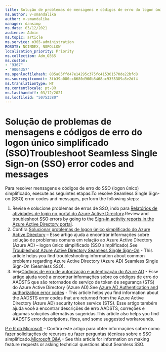 ```yaml
---
title: Solução de problemas de mensagens e códigos de erro do logon único simplificado (SSO)
ms.author: v-smandalika
author: v-smandalika
manager: dansimp
ms.date: 03/12/2021
audience: Admin
ms.topic: article
ms.service: o365-administration
ROBOTS: NOINDEX, NOFOLLOW
localization_priority: Priority
ms.collection: Adm_O365
ms.custom:
- "9367"
- "9004357"
ms.openlocfilehash: 805a85ffd47e14295c375fc415301570de22bfd8
ms.sourcegitcommit: 3fb39a080cc8680d960b8468ac9355389a3e2df4
ms.translationtype: HT
ms.contentlocale: pt-BR
ms.lasthandoff: 03/12/2021
ms.locfileid: "50753380"
---
```

# <a name="troubleshoot-seamless-single-sign-on-sso-error-codes-and-messages"></a><span data-ttu-id="8d3ad-102">Solução de problemas de mensagens e códigos de erro do logon único simplificado (SSO)</span><span class="sxs-lookup"><span data-stu-id="8d3ad-102">Troubleshoot Seamless Single Sign-on (SSO) error codes and messages</span></span>

<span data-ttu-id="8d3ad-103">Para resolver mensagens e códigos de erro do SSO (logon único) simplificado, execute as seguintes etapas:</span><span class="sxs-lookup"><span data-stu-id="8d3ad-103">To resolve Seamless Single Sign-on (SSO) error codes and messages, perform the following steps:</span></span>

1. <span data-ttu-id="8d3ad-104">Revise e solucione problemas de erros de SSO, indo para [Relatórios de atividades de login no portal do Azure Active Directory](https://docs.microsoft.com/azure/active-directory/reports-monitoring/concept-sign-ins).</span><span class="sxs-lookup"><span data-stu-id="8d3ad-104">Review and troubleshoot SSO errors by going to the [Sign-in activity reports in the Azure Active Directory portal](https://docs.microsoft.com/azure/active-directory/reports-monitoring/concept-sign-ins).</span></span>
2. <span data-ttu-id="8d3ad-105">Confira [Solucionar problemas de logon único simplificado do Azure Active Directory](https://docs.microsoft.com/azure/active-directory/hybrid/tshoot-connect-sso#sign-in-failure-reasons-in-the-azure-active-directory-admin-center-needs-a-premium-license) – Esse artigo ajuda a encontrar informações sobre solução de problemas comuns em relação ao Azure Active Directory (Azure AD) – logon único simplificado (SSO simplificado).</span><span class="sxs-lookup"><span data-stu-id="8d3ad-105">See [Troubleshoot Azure Active Directory Seamless Single Sign-On](https://docs.microsoft.com/azure/active-directory/hybrid/tshoot-connect-sso#sign-in-failure-reasons-in-the-azure-active-directory-admin-center-needs-a-premium-license) - This article helps you find troubleshooting information about common problems regarding Azure Active Directory (Azure AD) Seamless Single Sign-On (Seamless SSO).</span></span>
3. <span data-ttu-id="8d3ad-106">Veja[Códigos de erro de autorização e autenticação do Azure AD](https://docs.microsoft.com/azure/active-directory/develop/reference-aadsts-error-codes#lookup-current-error-code-information) - Esse artigo ajuda você a encontrar informações sobre os códigos de erro do AADSTS que são retornados do serviço de token de segurança (STS) do Azure Active Directory (Azure AD).</span><span class="sxs-lookup"><span data-stu-id="8d3ad-106">See [Azure AD Authentication and authorization error codes](https://docs.microsoft.com/azure/active-directory/develop/reference-aadsts-error-codes#lookup-current-error-code-information) - This article helps you find information about the AADSTS error codes that are returned from the Azure Active Directory (Azure AD) security token service (STS).</span></span> <span data-ttu-id="8d3ad-107">Esse artigo também ajuda você a encontrar descrições de erro AADSTS, correções e algumas soluções alternativas sugeridas.</span><span class="sxs-lookup"><span data-stu-id="8d3ad-107">This article also helps you find AADSTS error descriptions, fixes, and some suggested workarounds.</span></span>

<span data-ttu-id="8d3ad-108">[P e R da Microsoft](https://docs.microsoft.com/answers/topics/azure-ad-single-sign-on.html) – Confira este artigo para obter informações sobre como fazer solicitações de recursos ou fazer perguntas técnicas sobre o SSO simplificado.</span><span class="sxs-lookup"><span data-stu-id="8d3ad-108">[Microsoft Q&A](https://docs.microsoft.com/answers/topics/azure-ad-single-sign-on.html) - See this article for information on making feature requests or asking technical questions about Seamless SSO.</span></span>

